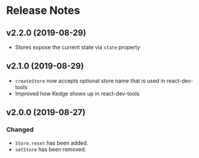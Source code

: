 # Release Notes

## v2.2.0 (2019-08-29)
- Stores expose the current state via `state` property

## v2.1.0 (2019-08-29)
- `createStore` now accepts optional store name that is used in react-dev-tools
- Improved how Kedge shows up in react-dev-tools

## v2.0.0 (2019-08-27)

### Changed
- `Store.reset` has been added.
- `setStore` has been removed.
